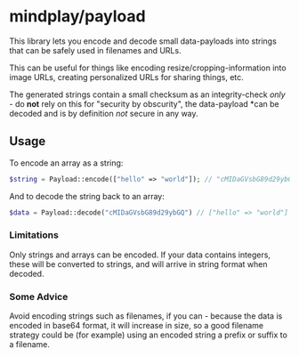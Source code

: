 mindplay/payload
================

This library lets you encode and decode small data-payloads into strings
that can be safely used in filenames and URLs.

This can be useful for things like encoding resize/cropping-information into
image URLs, creating personalized URLs for sharing things, etc.

The generated strings contain a small checksum as an integrity-check *only* - do
**not** rely on this for "security by obscurity", the data-payload *can be decoded
and is by definition *not* secure in any way.

## Usage

To encode an array as a string:

```php
$string = Payload::encode(["hello" => "world"]); // "cMIDaGVsbG89d29ybGQ"
```

And to decode the string back to an array:

```php
$data = Payload::decode("cMIDaGVsbG89d29ybGQ") // ["hello" => "world"]
```

### Limitations

Only strings and arrays can be encoded. If your data contains integers, these will
be converted to strings, and will arrive in string format when decoded.

### Some Advice

Avoid encoding strings such as filenames, if you can - because the data is
encoded in base64 format, it will increase in size, so a good filename strategy
could be (for example) using an encoded string a prefix or suffix to a filename.
